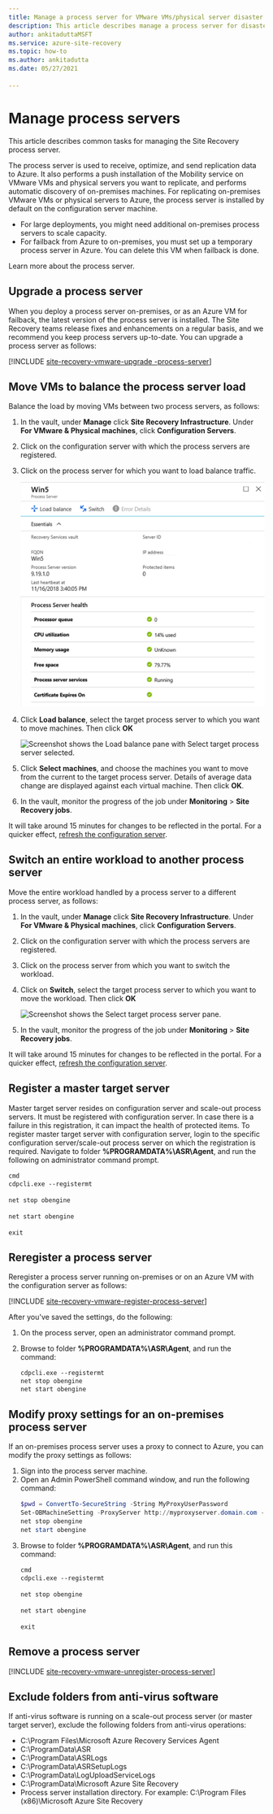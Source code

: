 ```yaml
---
title: Manage a process server for VMware VMs/physical server disaster recovery in Azure Site Recovery
description: This article describes manage a process server for disaster recovery of VMware VMs/physical servers using Azure Site Recovery.
author: ankitaduttaMSFT
ms.service: azure-site-recovery
ms.topic: how-to
ms.author: ankitadutta
ms.date: 05/27/2021

---
```


# Manage process servers

This article describes common tasks for managing the Site Recovery process server.

The process server is used to receive, optimize, and send replication data to Azure. It also performs a push installation of the Mobility service on VMware VMs and physical servers you want to replicate, and performs automatic discovery of on-premises machines. For replicating on-premises VMware VMs or physical servers to Azure, the process server is installed by default on the configuration server machine. 

- For large deployments, you might need additional on-premises process servers to scale capacity.
- For failback from Azure to on-premises, you must set up a temporary process server in Azure. You can delete this VM when failback is done. 

Learn more about the process server.


## Upgrade a process server

When you deploy a process server on-premises, or as an Azure VM for failback, the latest version of the process server is installed. The Site Recovery teams release fixes and enhancements on a regular basis, and we recommend you keep process servers up-to-date. You can upgrade a process server as follows:

[!INCLUDE [site-recovery-vmware-upgrade -process-server](../../includes/site-recovery-vmware-upgrade-process-server-internal.md)]


## Move VMs to balance the process server load

Balance the load by moving VMs between two process servers, as follows:

1. In the vault, under **Manage** click **Site Recovery Infrastructure**. Under **For VMware & Physical machines**, click **Configuration Servers**.
2. Click on the configuration server with which the process servers are registered.
3. Click on the process server for which you want to load balance traffic.

    ![Screenshot shows a Process Server for which you can load balance traffic.](media/vmware-azure-manage-process-server/LoadBalance.png)

4. Click **Load balance**, select the target process server to which you want to move machines. Then click **OK**

    ![Screenshot shows the Load balance pane with Select target process server selected.](media/vmware-azure-manage-process-server/LoadPS.PNG)

2. Click **Select machines**, and choose the machines you want to move from the current to the target process server. Details of average data change are displayed against each virtual machine. Then click **OK**. 
3. In the vault, monitor the progress of the job under  **Monitoring** > **Site Recovery jobs**.

It will take around 15 minutes for changes to be reflected in the portal. For a quicker effect, [refresh the configuration server](vmware-azure-manage-configuration-server.md#refresh-configuration-server).

## Switch an entire workload to another process server

Move the entire workload handled by a process server to a different process server, as follows:

1. In the vault, under **Manage** click **Site Recovery Infrastructure**. Under **For VMware & Physical machines**, click **Configuration Servers**.
2. Click on the configuration server with which the process servers are registered.
3. Click on the process server from which you want to switch the workload.
4. Click on **Switch**, select the target process server to which you want to move the workload. Then click **OK**

    ![Screenshot shows the Select target process server pane.](media/vmware-azure-manage-process-server/Switch.PNG)

5. In the vault, monitor the progress of the job under  **Monitoring** > **Site Recovery jobs**.

It will take around 15 minutes for changes to be reflected in the portal. For a quicker effect, [refresh the configuration server](vmware-azure-manage-configuration-server.md#refresh-configuration-server).

## Register a master target server

Master target server resides on configuration server and scale-out process servers. It must be registered with configuration server. In case there is a failure in this registration, it can impact the health of protected items. To register master target server with configuration server, login to the specific configuration server/scale-out process server on which the registration is required. Navigate to folder **%PROGRAMDATA%\ASR\Agent**, and run the following on administrator command prompt.

   ```
   cmd
   cdpcli.exe --registermt

   net stop obengine

   net start obengine

   exit
   ```

## Reregister a process server

Reregister a process server running on-premises or on an Azure VM with the configuration server as follows:

[!INCLUDE [site-recovery-vmware-register-process-server](../../includes/site-recovery-vmware-register-process-server.md)]

After you've saved the settings, do the following:

1. On the process server, open an administrator command prompt.
2. Browse to folder **%PROGRAMDATA%\ASR\Agent**, and run the command:

    ```
    cdpcli.exe --registermt
    net stop obengine
    net start obengine
    ```

## Modify proxy settings for an on-premises process server

If an on-premises process server uses a proxy to connect to Azure, you can modify the proxy settings as follows:

1. Sign into the process server machine. 
2. Open an Admin PowerShell command window, and run the following command:
   ```powershell
   $pwd = ConvertTo-SecureString -String MyProxyUserPassword
   Set-OBMachineSetting -ProxyServer http://myproxyserver.domain.com -ProxyPort PortNumber –ProxyUserName domain\username -ProxyPassword $pwd
   net stop obengine
   net start obengine
   ```
2. Browse to folder **%PROGRAMDATA%\ASR\Agent**, and run this command:
   ```
   cmd
   cdpcli.exe --registermt

   net stop obengine

   net start obengine

   exit
   ```

## Remove a process server

[!INCLUDE [site-recovery-vmware-unregister-process-server](../../includes/site-recovery-vmware-unregister-process-server.md)]

## Exclude folders from anti-virus software

If anti-virus software is running on a scale-out process server (or master target server), exclude the following folders from anti-virus operations:


- C:\Program Files\Microsoft Azure Recovery Services Agent
- C:\ProgramData\ASR
- C:\ProgramData\ASRLogs
- C:\ProgramData\ASRSetupLogs
- C:\ProgramData\LogUploadServiceLogs
- C:\ProgramData\Microsoft Azure Site Recovery
- Process server installation directory. For example: C:\Program Files (x86)\Microsoft Azure Site Recovery